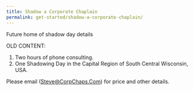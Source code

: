 ```yaml
---
title: Shadow a Corporate Chaplain
permalink: get-started/shadow-a-corporate-chaplain/
---
```

Future home of shadow day details

OLD CONTENT:

1.  Two hours of phone consulting.
2.  One Shadowing Day in the Capital Region of South Central Wisconsin, USA.

Please email ([Steve@CorpChaps.Com](mailto:Steve@CorpChaps.Com)) for price and other details.
